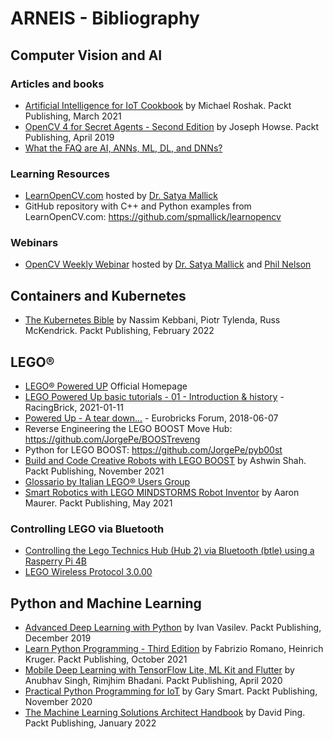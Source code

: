 # ARNEIS - Bibliography

## Computer Vision and AI

### Articles and books
* [Artificial Intelligence for IoT Cookbook](https://www.packtpub.com/product/artificial-intelligence-for-iot-cookbook/9781838981983) by Michael Roshak. Packt Publishing, March 2021
* [OpenCV 4 for Secret Agents - Second Edition](https://www.packtpub.com/product/opencv-4-for-secret-agents-second-edition/9781789345360) by Joseph Howse. Packt Publishing, April 2019
* [What the FAQ are AI, ANNs, ML, DL, and DNNs?](https://www.clivemaxfield.com/fundamentals-ai-anns-ml-dl-and-dnns/)

### Learning Resources

* [LearnOpenCV.com](https://learnopencv.com/) hosted by [Dr. Satya Mallick](https://www.linkedin.com/in/satyamallick/)
* GitHub repository with C++ and Python examples from LearnOpenCV.com: <https://github.com/spmallick/learnopencv>

### Webinars

* [OpenCV Weekly Webinar](https://twitter.com/opencvweekly) hosted by [Dr. Satya Mallick](https://twitter.com/learnopencv) and [Phil Nelson](https://twitter.com/philnelson)

## Containers and Kubernetes

* [The Kubernetes Bible](https://www.packtpub.com/product/the-kubernetes-bible/9781838827694) by Nassim Kebbani, Piotr Tylenda, Russ McKendrick. Packt Publishing, February 2022

## LEGO&reg;

* [LEGO&reg; Powered UP](https://www.lego.com/en-it/themes/powered-up/about) Official Homepage
* [LEGO Powered Up basic tutorials - 01 - Introduction & history](https://www.youtube.com/watch?v=MIpcyS4xzsw) - RacingBrick, 2021-01-11
* [Powered Up - A tear down...](https://www.eurobricks.com/forum/index.php?/forums/topic/162288-powered-up-a-tear-down/) - Eurobricks Forum, 2018-06-07
* Reverse Engineering the LEGO BOOST Move Hub: <https://github.com/JorgePe/BOOSTreveng>
* Python for LEGO BOOST: <https://github.com/JorgePe/pyb00st>
* [Build and Code Creative Robots with LEGO BOOST](https://www.packtpub.com/product/build-and-code-creative-robots-with-lego-boost/9781801075572) by Ashwin Shah. Packt Publishing, November 2021
* [Glossario by Italian LEGO&reg; Users Group](https://itlug.org/glossario/)
* [Smart Robotics with LEGO MINDSTORMS Robot Inventor](https://www.packtpub.com/product/smart-robotics-with-lego-mindstorms-robot-inventor/9781800568402) by Aaron Maurer. Packt Publishing, May 2021

### Controlling LEGO via Bluetooth

* [Controlling the Lego Technics Hub (Hub 2) via Bluetooth (btle) using a Rasperry Pi 4B](https://dietrichchristopeit.github.io/lego-pi-docs/#controlling-the-lego-technics-hub-hub-2-via-bluetooth-btle-using-a-rasperry-pi-4b)
* [LEGO Wireless Protocol 3.0.00](https://lego.github.io/lego-ble-wireless-protocol-docs/index.html#document-index)

## Python and Machine Learning

* [Advanced Deep Learning with Python](https://www.packtpub.com/product/advanced-deep-learning-with-python/9781789956177) by Ivan Vasilev. Packt Publishing, December 2019
* [Learn Python Programming - Third Edition](https://www.packtpub.com/product/learn-python-programming-third-edition/9781801815093) by Fabrizio Romano, Heinrich Kruger. Packt Publishing, October 2021
* [Mobile Deep Learning with TensorFlow Lite, ML Kit and Flutter](https://www.packtpub.com/product/mobile-deep-learning-with-tensorflow-lite-ml-kit-and-flutter/9781789611212) by Anubhav Singh, Rimjhim Bhadani. Packt Publishing, April 2020
* [Practical Python Programming for IoT](https://www.packtpub.com/product/practical-python-programming-for-iot/9781838982461) by Gary Smart. Packt Publishing, November 2020
* [The Machine Learning Solutions Architect Handbook](https://www.packtpub.com/product/the-machine-learning-solutions-architect-handbook/9781801072168) by David Ping. Packt Publishing, January 2022

<!-- EOF -->

